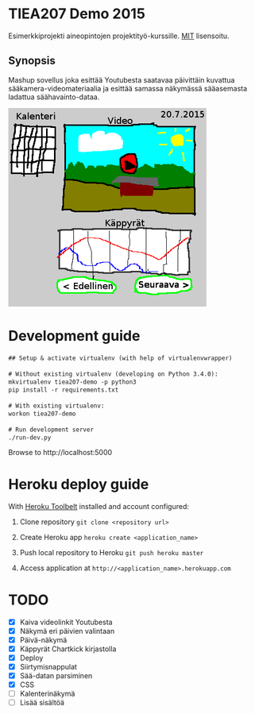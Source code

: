 # TIEA207 Demo 2015
Esimerkkiprojekti aineopintojen projektityö-kurssille.
[MIT](LICENSE) lisensoitu.

## Synopsis
Mashup sovellus joka esittää Youtubesta saatavaa päivittäin kuvattua sääkamera-videomateriaalia ja esittää samassa näkymässä sääasemasta ladattua säähavainto-dataa.

![UI Proto](media/sketch.png) 

# Development guide

    ## Setup & activate virtualenv (with help of virtualenvwrapper)

    # Without existing virtualenv (developing on Python 3.4.0):
    mkvirtualenv tiea207-demo -p python3
    pip install -r requirements.txt
    
    # With existing virtualenv:
    workon tiea207-demo

    # Run development server
    ./run-dev.py

Browse to http://localhost:5000

# Heroku deploy guide

With [Heroku Toolbelt](https://toolbelt.heroku.com/) installed and account configured:

1) Clone repository `git clone <repository url>`

2) Create Heroku app `heroku create <application_name>`

3) Push local repository to Heroku `git push heroku master`

4) Access application at `http://<application_name>.herokuapp.com`

# TODO
- [x] Kaiva videolinkit Youtubesta
- [x] Näkymä eri päivien valintaan
- [x] Päivä-näkymä
- [x] Käppyrät Chartkick kirjastolla
- [x] Deploy
- [x] Siirtymisnappulat
- [x] Sää-datan parsiminen
- [x] CSS
- [ ] Kalenterinäkymä
- [ ] Lisää sisältöä

